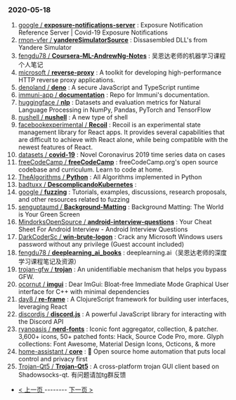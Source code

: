 ### 2020-05-18 
1. [
        google /
**exposure-notifications-server**](https://github.com/google/exposure-notifications-server) : Exposure Notification Reference Server | Covid-19 Exposure Notifications
1. [
        rmon-vfer /
**yandereSimulatorSource**](https://github.com/rmon-vfer/yandereSimulatorSource) : Dissasembled DLL's from Yandere Simulator
1. [
        fengdu78 /
**Coursera-ML-AndrewNg-Notes**](https://github.com/fengdu78/Coursera-ML-AndrewNg-Notes) : 吴恩达老师的机器学习课程个人笔记
1. [
        microsoft /
**reverse-proxy**](https://github.com/microsoft/reverse-proxy) : A toolkit for developing high-performance HTTP reverse proxy applications.
1. [
        denoland /
**deno**](https://github.com/denoland/deno) : A secure JavaScript and TypeScript runtime
1. [
        immuni-app /
**documentation**](https://github.com/immuni-app/documentation) : Repo for Immuni's documentation.
1. [
        huggingface /
**nlp**](https://github.com/huggingface/nlp) : Datasets and evaluation metrics for Natural Language Processing in NumPy, Pandas, PyTorch and TensorFlow
1. [
        nushell /
**nushell**](https://github.com/nushell/nushell) : A new type of shell
1. [
        facebookexperimental /
**Recoil**](https://github.com/facebookexperimental/Recoil) : Recoil is an experimental state management library for React apps. It provides several capabilities that are difficult to achieve with React alone, while being compatible with the newest features of React.
1. [
        datasets /
**covid-19**](https://github.com/datasets/covid-19) : Novel Coronavirus 2019 time series data on cases
1. [
        freeCodeCamp /
**freeCodeCamp**](https://github.com/freeCodeCamp/freeCodeCamp) : freeCodeCamp.org's open source codebase and curriculum. Learn to code at home.
1. [
        TheAlgorithms /
**Python**](https://github.com/TheAlgorithms/Python) : All Algorithms implemented in Python
1. [
        badtuxx /
**DescomplicandoKubernetes**](https://github.com/badtuxx/DescomplicandoKubernetes) : 
1. [
        google /
**fuzzing**](https://github.com/google/fuzzing) : Tutorials, examples, discussions, research proposals, and other resources related to fuzzing
1. [
        senguptaumd /
**Background-Matting**](https://github.com/senguptaumd/Background-Matting) : Background Matting: The World is Your Green Screen
1. [
        MindorksOpenSource /
**android-interview-questions**](https://github.com/MindorksOpenSource/android-interview-questions) : Your Cheat Sheet For Android Interview - Android Interview Questions
1. [
        DarkCoderSc /
**win-brute-logon**](https://github.com/DarkCoderSc/win-brute-logon) : Crack any Microsoft Windows users password without any privilege (Guest account included)
1. [
        fengdu78 /
**deeplearning_ai_books**](https://github.com/fengdu78/deeplearning_ai_books) : deeplearning.ai（吴恩达老师的深度学习课程笔记及资源）
1. [
        trojan-gfw /
**trojan**](https://github.com/trojan-gfw/trojan) : An unidentifiable mechanism that helps you bypass GFW.
1. [
        ocornut /
**imgui**](https://github.com/ocornut/imgui) : Dear ImGui: Bloat-free Immediate Mode Graphical User interface for C++ with minimal dependencies
1. [
        day8 /
**re-frame**](https://github.com/day8/re-frame) : A ClojureScript framework for building user interfaces, leveraging React
1. [
        discordjs /
**discord.js**](https://github.com/discordjs/discord.js) : A powerful JavaScript library for interacting with the Discord API
1. [
        ryanoasis /
**nerd-fonts**](https://github.com/ryanoasis/nerd-fonts) : Iconic font aggregator, collection, & patcher. 3,600+ icons, 50+ patched fonts: Hack, Source Code Pro, more. Glyph collections: Font Awesome, Material Design Icons, Octicons, & more
1. [
        home-assistant /
**core**](https://github.com/home-assistant/core) : 🏡 Open source home automation that puts local control and privacy first
1. [
        Trojan-Qt5 /
**Trojan-Qt5**](https://github.com/Trojan-Qt5/Trojan-Qt5) : A cross-platform trojan GUI client based on Shadowsocks-qt. 有问题请加tg群反馈 

- [ < 上一页 ](https://github.com/able8/github-trending-daily-record/blob/master/2020-05-17.md) -------- [ 下一页 > ](https://github.com/able8/github-trending-daily-record/blob/master/2020-05-19.md)